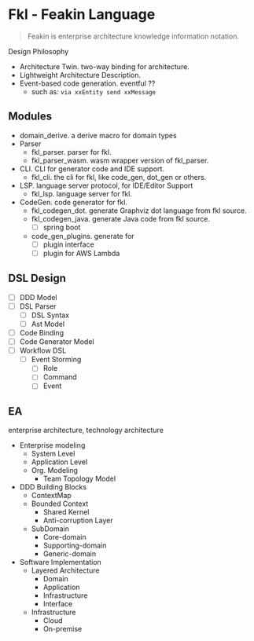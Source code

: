 # Fkl - Feakin Language

> Feakin is enterprise architecture knowledge information notation.

Design Philosophy

- Architecture Twin. two-way binding for architecture.
- Lightweight Architecture Description.
- Event-based code generation. eventful ??
  - such as: `via xxEntity send xxMessage` 

## Modules

- domain_derive. a derive macro for domain types
- Parser
  - fkl_parser. parser for fkl.
  - fkl_parser_wasm. wasm wrapper version of fkl_parser.
- CLI. CLI for generator code and IDE support.
  - fkl_cli. the cli for fkl, like code_gen, dot_gen or others.
- LSP. language server protocol, for IDE/Editor Support
  - fkl_lsp. language server for fkl.
- CodeGen. code generator for fkl. 
  - fkl_codegen_dot. generate Graphviz dot language from fkl source.
  - fkl_codegen_java. generate Java code from fkl source.
    - [ ] spring boot
  - code_gen_plugins. generate for 
    - [ ] plugin interface
    - [ ] plugin for AWS Lambda

## DSL Design

- [ ] DDD Model
- [ ] DSL Parser
  - [ ] DSL Syntax
  - [ ] Ast Model
- [ ] Code Binding
- [ ] Code Generator Model
- [ ] Workflow DSL
  - [ ] Event Storming
    - [ ] Role
    - [ ] Command
    - [ ] Event

## EA

enterprise architecture, technology architecture

- Enterprise modeling
  - System Level
  - Application Level
  - Org. Modeling
    - Team Topology Model
- DDD Building Blocks
  - ContextMap
  - Bounded Context
    - Shared Kernel
    - Anti-corruption Layer
  - SubDomain
    - Core-domain
    - Supporting-domain
    - Generic-domain
- Software Implementation
  - Layered Architecture
    - Domain
    - Application
    - Infrastructure
    - Interface
  - Infrastructure
    - Cloud
    - On-premise
